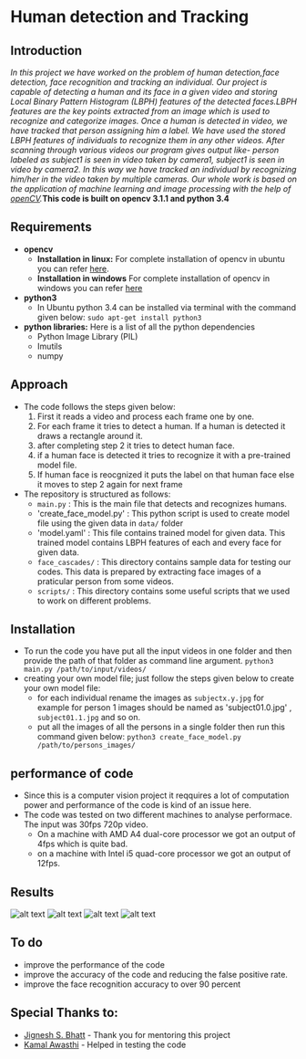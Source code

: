 # Human detection and Tracking
## Introduction
_In this project we have worked on the problem of human detection,face detection, face recognition and tracking an individual. Our project is capable of detecting a human and its face in a given video and storing Local Binary Pattern Histogram (LBPH) features of the detected faces.LBPH features are the key points extracted from an image which is used to recognize and categorize images. Once a human is detected in video, we have tracked that person assigning him a label. We have used the stored LBPH features of individuals to recognize them in any other videos. After scanning through various videos our program gives output like- person labeled as subject1 is seen in video taken by camera1, subject1 is seen in video by camera2. In this way we have tracked an individual by recognizing him/her in the video taken by multiple cameras. Our whole work is based on the application of machine learning and image processing with the help of [openCV](http://opencv.org)._**This code is built on opencv 3.1.1 and python 3.4**
## Requirements
* **opencv**
	* **Installation in linux:**
			For complete installation of opencv in ubuntu you can refer [here](http://www.pyimagesearch.com/2015/06/22/install-opencv-3-0-and-python-2-7-on-ubuntu/).
	* **Installation in windows**
			For complete installation of opencv in windows you can refer [here](https://putuyuwono.wordpress.com/2015/04/23/building-and-installing-opencv-3-0-on-windows-7-64-bit/)
* **python3**
	* In Ubuntu python 3.4 can be installed via terminal with the command given below:
		`sudo apt-get install python3`
* **python libraries:**
	Here is a list of all the python dependencies 
	* Python Image Library (PIL)
	* Imutils
	* numpy

## Approach
* The code follows the steps given below:
	1. First it reads a video and process each frame one by one.
	2. For each frame it tries to detect a human. If a human is detected it draws a rectangle around it.
	3. after completing step 2 it tries to detect human face.
	4. if a human face is detected it tries to recognize it with a pre-trained model file.
	5. If human face is reocgnized it puts the label on that human face else it moves to step 2 again for next frame 
* The repository is structured as follows:
	* `main.py` : This is the main file that detects and recognizes humans.
	* 'create_face_model.py' : This python script is used to create model file using the given data in `data/` folder 
	* 'model.yaml' : This file contains trained model for given data. This trained model contains LBPH features of each and every face for given data.
	* `face_cascades/` : This directory contains sample data for testing our codes. This data is prepared by extracting face images of a praticular person from some videos.
	* `scripts/` : This directory contains some useful scripts that we used to work on different problems.

## Installation 
* To run the code you have put all the input videos in one folder and then provide the path of that folder as command line argument.
`python3 main.py /path/to/input/videos/`
* creating your own model file; just follow the steps given below to create your own model file:
	* for each individual rename the images as `subjectx.y.jpg` for example for person 1 images should be named as 'subject01.0.jpg' , `subject01.1.jpg` and so on.
	* put all the images of all the persons in a single folder then run this command given below:
		`python3 create_face_model.py /path/to/persons_images/` 

## performance of code
* Since this is a computer vision project it reqquires a lot of computation power and performance of the code is kind of an issue here.
* The code was tested on two different machines to analyse performace. The input was 30fps 720p video.
	* On a machine with AMD A4 dual-core processor we got an output of 4fps which is quite bad.
	* on a machine with Intel i5 quad-core processor we got an output of 12fps.

## Results
![alt text](https://raw.githubusercontent.com/ITCoders/Human-detection-and-Tracking/master/results/g.jpg "Logo Title Text 1")
![alt text](https://raw.githubusercontent.com/ITCoders/Human-detection-and-Tracking/master/results/k.jpg "Logo Title Text 1")
![alt text](https://raw.githubusercontent.com/ITCoders/Human-detection-and-Tracking/master/results/k.jpg "Logo Title Text 1")
![alt text](https://raw.githubusercontent.com/ITCoders/Human-detection-and-Tracking/master/results/o.jpg "Logo Title Text 1")
## To do
* improve the performance of the code
* improve the accuracy of the code and reducing the false positive rate.
* improve the face recognition accuracy to over 90 percent

## Special Thanks to:
* [Jignesh S. Bhatt](http://www.iiitvadodara.ac.in/faculty/jsb001.html) - Thank you for mentoring this project
* [Kamal Awasthi](http://github.com/KamalAwasthi) - Helped in testing the code
